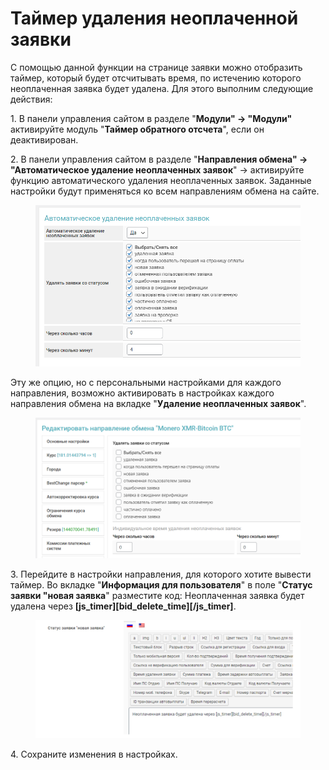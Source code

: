 # Таймер удаления неоплаченной заявки

С помощью данной функции на странице заявки можно отобразить таймер, который будет отсчитывать время, по истечению которого неоплаченная заявка будет удалена. Для этого выполним следующие действия:

1\. В панели управления сайтом в разделе "**Модули" → "Модули"** активируйте модуль "**Таймер обратного отсчета**", если он деактивирован.

2\. В панели управления сайтом в разделе "**Направления обмена" → "Автоматическое удаление неоплаченных заявок**" → активируйте функцию автоматического удаления неоплаченных заявок. Заданные настройки будут применяться ко всем направлениям обмена на сайте.

<figure><img src="../../.gitbook/assets/image (1112).png" alt=""><figcaption></figcaption></figure>

Эту же опцию, но с персональными настройками для каждого направления, возможно активировать в настройках каждого направления обмена на вкладке "**Удаление неоплаченных заявок**".

<figure><img src="../../.gitbook/assets/image (1172).png" alt=""><figcaption></figcaption></figure>

3\. Перейдите в настройки направления, для которого хотите вывести таймер. Во вкладке "**Информация для пользователя**" в поле "**Статус заявки "новая заявка**" разместите код: Неоплаченная заявка будет удалена через **\[js\_timer]\[bid\_delete\_time]\[/js\_timer]**.

<figure><img src="../../.gitbook/assets/Screenshot_46.png" alt=""><figcaption></figcaption></figure>

4\. Сохраните изменения в настройках.
